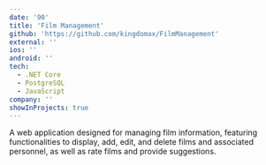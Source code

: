 ```yaml
---
date: '90'
title: 'Film Management'
github: 'https://github.com/kingdomax/FilmManagement'
external: ''
ios: ''
android: ''
tech:
  - .NET Core
  - PostgreSQL
  - JavaScript
company: ''
showInProjects: true
---
```


​A web application designed for managing film information, featuring functionalities to display, add, edit, and delete films and associated personnel, as well as rate films and provide suggestions.
